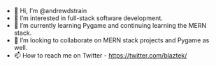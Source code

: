 - 👋 Hi, I’m @andrewdstrain
- 👀 I’m interested in full-stack software development.
- 🌱 I’m currently learning Pygame and continuing learning the MERN stack.
- 💞️ I’m looking to collaborate on MERN stack projects and Pygame as well.
- 📫 How to reach me on Twitter - https://twitter.com/blaztek/

<!---
andrewdstrain/andrewdstrain is a ✨ special ✨ repository because its `README.md` (this file) appears on your GitHub profile.
You can click the Preview link to take a look at your changes.
--->

